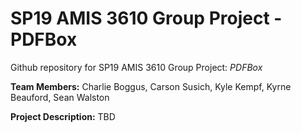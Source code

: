 # SP19 AMIS 3610 Group Project - PDFBox

Github repository for SP19 AMIS 3610 Group Project: *PDFBox*

**Team Members:**
Charlie Boggus, Carson Susich, Kyle Kempf, Kyrne Beauford, Sean Walston

**Project Description:**
TBD